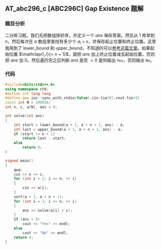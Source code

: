 ## AT_abc296_c [ABC296C] Gap Existence 题解

### 题目分析

二分练习题。我们先把数组排好序，并定义一个 $ans$ 保存答案。然后从 $1$ 枚举到 $n$，然后每次在 $a$ 数组里查找有多少个 $a_i + x$，并保存起止位置和终止位置。这里我用到了 $\text{lower\_bound}$ 和 $\text{upper\_bound}$，不知道的可以[参考这篇文章](https://www.cnblogs.com/cherishui/p/16924108.html)。如果起始位置 $\mathrlap{\,/}{= n + 1}$，就把 $ans$ 加上终止位置减去起始位置，否则把 $ans$ 加 $0$。然后遍历完之后判断 $ans$ 是否 $> 0$ 是则输出 `Yes`，否则输出 `No`。

### 代码

```cpp
#include<bits/stdc++.h>
using namespace std;
#define int long long
#define qwq ios::sync_with_stdio(false),cin.tie(0),cout.tie(0)
const int N = 200020;
int n, c, a[N], ans = 0;

int solve(int ans)
{
	int start = lower_bound(a + 1, a + n + 1, ans) - a;
	int last = upper_bound(a + 1, a + n + 1, ans) - a;
	if (start != n + 1)
		return last - start;
	else
		return 0;
}

signed main()
{
	qwq;
	cin >> n >> c;
	for (int i = 1; i <= n; ++ i)
	{
		cin >> a[i];
	}
	sort(a + 1, a + n + 1);
	for (int i = 1; i <= n; ++ i)
	{
		ans += solve(a[i] + c);
	}
	if (ans > 0)
		cout << "Yes" << endl;
	else
		cout << "No" << endl;
	return 0;
}
```
